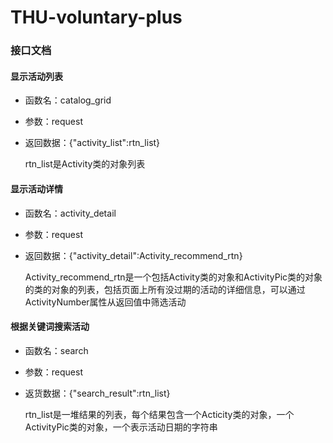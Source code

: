 # THU-voluntary-plus
### 接口文档



#### 显示活动列表

* 函数名：catalog_grid

* 参数：request

* 返回数据：{"activity_list":rtn_list}

  rtn_list是Activity类的对象列表

#### 显示活动详情

* 函数名：activity_detail

* 参数：request

* 返回数据：{"activity_detail":Activity_recommend_rtn}

  Activity_recommend_rtn是一个包括Activity类的对象和ActivityPic类的对象的类的对象的列表，包括页面上所有没过期的活动的详细信息，可以通过ActivityNumber属性从返回值中筛选活动

#### 根据关键词搜索活动

* 函数名：search

* 参数：request

* 返货数据：{"search_result":rtn_list}

  rtn_list是一堆结果的列表，每个结果包含一个Acticity类的对象，一个ActivityPic类的对象，一个表示活动日期的字符串

